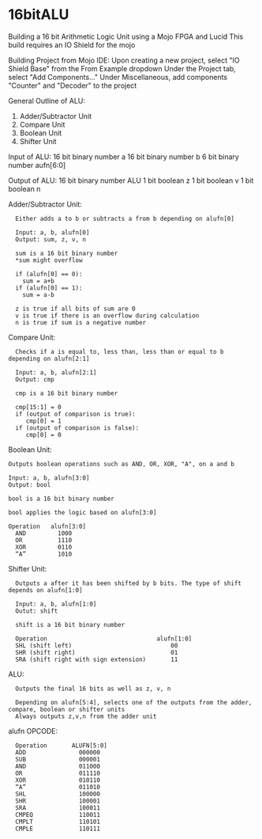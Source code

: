 # 16bitALU
Building a 16 bit Arithmetic Logic Unit using a Mojo FPGA and Lucid
This build requires an IO Shield for the mojo

Building Project from Mojo IDE:
  Upon creating a new project, select "IO Shield Base" from the From Example dropdown
  Under the Project tab, select "Add Components..."
  Under Miscellaneous, add components "Counter" and "Decoder" to the project
  


General Outline of ALU:
  1. Adder/Subtractor Unit
  2. Compare Unit
  3. Boolean Unit
  4. Shifter Unit
  
  
  Input of ALU:  16 bit binary number a
                 16 bit binary number b
                 6 bit binary number aufn[6:0]
                 
  Output of ALU: 16 bit binary number ALU
                 1 bit boolean z
                 1 bit boolean v
                 1 bit boolean n
               
               
               
  Adder/Subtractor Unit:
  
      Either adds a to b or subtracts a from b depending on alufn[0]
  
      Input: a, b, alufn[0]
      Output: sum, z, v, n
      
      sum is a 16 bit binary number
      *sum might overflow
      
      if (alufn[0] == 0):
        sum = a+b
      if (alufn[0] == 1):
        sum = a-b
        
      z is true if all bits of sum are 0
      v is true if there is an overflow during calculation
      n is true if sum is a negative number
  
  Compare Unit:
  
      Checks if a is equal to, less than, less than or equal to b depending on alufn[2:1]
  
      Input: a, b, alufn[2:1]
      Output: cmp
      
      cmp is a 16 bit binary number
      
      cmp[15:1] = 0
      if (output of comparison is true):
         cmp[0] = 1
      if (output of comparison is false):
         cmp[0] = 0
         
  Boolean Unit:
  
    Outputs boolean operations such as AND, OR, XOR, "A", on a and b
  
    Input: a, b, alufn[3:0]
    Output: bool
    
    bool is a 16 bit binary number
    
    bool applies the logic based on alufn[3:0]
    
    Operation   alufn[3:0]
      AND         1000
      OR          1110
      XOR         0110
      “A”         1010
      
   Shifter Unit:
   
      Outputs a after it has been shifted by b bits. The type of shift depends on alufn[1:0]
   
      Input: a, b, alufn[1:0]
      Outut: shift
      
      shift is a 16 bit binary number
      
      Operation                               alufn[1:0]
      SHL (shift left)                            00
      SHR (shift right)                           01
      SRA (shift right with sign extension)       11



   ALU:
      
      Outputs the final 16 bits as well as z, v, n
      
      Depending on alufn[5:4], selects one of the outputs from the adder, compare, boolean or shifter units
      Always outputs z,v,n from the adder unit
      
      
      
   alufn OPCODE:
      
      Operation       ALUFN[5:0]     
      ADD               000000
      SUB               000001 
      AND               011000 
      OR                011110 
      XOR               010110
      “A”               011010
      SHL               100000 
      SHR               100001 
      SRA               100011
      CMPEQ             110011
      CMPLT             110101 
      CMPLE             110111
